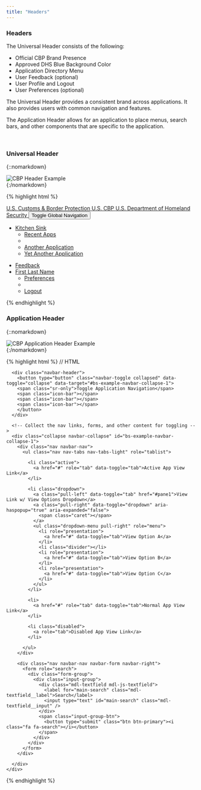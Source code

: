 ```yaml
---
title: "Headers"
---
```



<div class="pl-pattern">
<h3>Headers</h3>

The Universal Header consists of the following:

- Official CBP Brand Presence
- Approved DHS Blue Background Color
- Application Directory Menu
- User Feedback (optional)
- User Profile and Logout
- User Preferences (optional)

The Universal Header provides a consistent brand across applications.  It also provides
users with common navigation and features.


The Application Header allows for an application to place menus, search bars, and other components that are specific to the application.  

&nbsp;

</div>

<div class="pl-pattern">

### Universal Header

{::nomarkdown}
<div class="pl-preview">
    <img  src="../../generated/images/cbp-header.png" alt="CBP Header Example">
</div>
{:/nomarkdown}

{% highlight html %}
<div role="navigation" class="cbp-header">
<div class="container-fluid">
  <div class="navbar-header">
    <a class="navbar-brand" href="../">
      <span class="visible-md visible-lg"><span class="cbp-brand">U.S. Customs &amp; Border Protection</span></span>
      <span class="visible-xs visible-sm"><span class="cbp-brand">U.S. CBP</span></span>
      <span class="visible-md visible-lg"><span class="dhs-brand">U.S. Department of Homeland Security</span></span>
    </a>
    <button data-target="#navbar-user-info" data-toggle="collapse" type="button" class="navbar-toggle">
    <span class="sr-only">Toggle Global Navigation</span>
    </button>
  </div>
  <div id="navbar-user-info" class="navbar-collapse collapse">
    <ul class="nav navbar-nav navbar-left">
      <li class="dropdown">
        <a class="dropdown-toggle" data-toggle="dropdown" role="button" href="#">
          Kitchen Sink <span class="caret"></span> <!-- Your application name goes here!!!-->
        </a>
        <ul class="dropdown-menu" role="menu">
          <li><a href="#">Recent Apps</a></li>
          <li class="divider"></li>
          <li><a href="#">Another Application</a></li>
          <li><a href="#">Yet Another Application</a></li>
        </ul>
      </li>
    </ul>
    <ul class="nav navbar-nav navbar-right">
      <li>
        <a href="#">
          <span class="fa fa-comment"></span>
          <span class="hidden-sm">Feedback</span>
        </a>
      </li>
      <li data-toggle="hover" class="dropdown">
        <a href="#" data-toggle="dropdown" class="dropdown-toggle">
          <span class="fa fa-user"></span>
          <span class="hidden-sm" title="FIRST.LAST@CBP.DHS.GOV">First Last Name</span>
          <span class="caret"></span>
        </a>
        <ul rel="right-menu-links" role="menu" class="dropdown-menu">
          <li>
            <a title="Preferences" href="#">Preferences</a>
          </li>
          <li class="divider"></li>
          <li>
            <a title="Logout" href="#">Logout</a>
          </li>
        </ul>
      </li>
    </ul>
  </div>
</div>
</div>

{% endhighlight %}
</div>

<div class="pl-pattern">

### Application Header

{::nomarkdown}
<div class="pl-preview">
    <img  src="../../generated/images/cbp-application-header.png" alt="CBP Application Header Example">
</div>
{:/nomarkdown}

{% highlight html %}
// HTML
  <div role="navigation" class="app-header">
    <div class="container-fluid">

      <div class="navbar-header">
        <button type="button" class="navbar-toggle collapsed" data-toggle="collapse" data-target="#bs-example-navbar-collapse-1">
        <span class="sr-only">Toggle Application Navigation</span>
        <span class="icon-bar"></span>
        <span class="icon-bar"></span>
        <span class="icon-bar"></span>
        </button>
      </div>

      <!-- Collect the nav links, forms, and other content for toggling -->
      <div class="collapse navbar-collapse" id="bs-example-navbar-collapse-1">
        <div class="nav navbar-nav">
          <ul class="nav nav-tabs nav-tabs-light" role="tablist">

            <li class="active">
              <a href="#" role="tab" data-toggle="tab">Active App View Link</a>
            </li>

            <li class="dropdown">
              <a class="pull-left" data-toggle="tab" href="#pane1">View Link w/ View Options Dropdown</a>
              <a class="pull-right" data-toggle="dropdown" aria-haspopup="true" aria-expanded="false">
                <span class="caret"></span>
              </a>
              <ul class="dropdown-menu pull-right" role="menu">
                <li role="presentation">
                  <a href="#" data-toggle="tab">View Option A</a>
                </li>
                <li class="divider"></li>
                <li role="presentation">
                  <a href="#" data-toggle="tab">View Option B</a>
                </li>
                <li role="presentation">
                  <a href="#" data-toggle="tab">View Option C</a>
                </li>
              </ul>
            </li>

            <li>
              <a href="#" role="tab" data-toggle="tab">Normal App View Link</a>
            </li>

            <li class="disabled">
              <a role="tab">Disabled App View Link</a>
            </li>

          </ul>
        </div>

        <div class="nav navbar-nav navbar-form navbar-right">
          <form role="search">
            <div class="form-group">
              <div class="input-group">
                <div class="mdl-textfield mdl-js-textfield">
                  <label for="main-search" class="mdl-textfield__label">Search</label>
                  <input type="text" id="main-search" class="mdl-textfield__input" />
                </div>
                <span class="input-group-btn">
                  <button type="submit" class="btn btn-primary"><i class="fa fa-search"></i></button>
                </span>
              </div>
            </div>
          </form>
        </div>

      </div>
    </div>
  </div>
{% endhighlight %}
</div>
